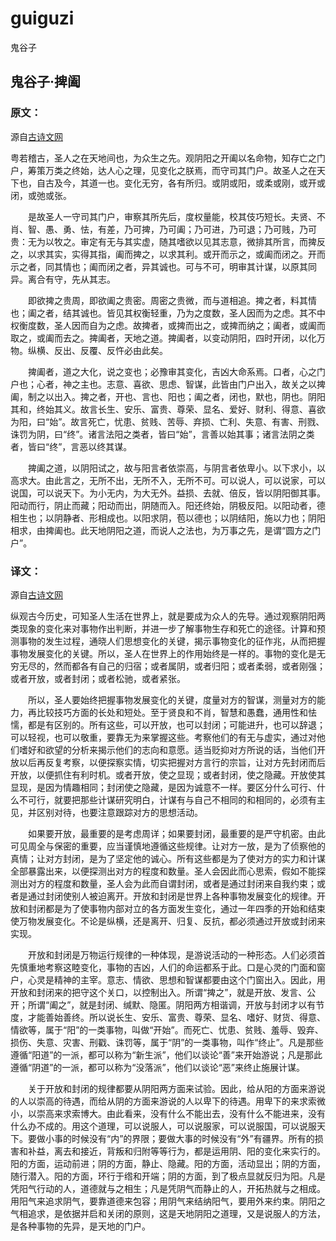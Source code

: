 # guiguzi
鬼谷子
## 鬼谷子·捭阖
### 原文：
源自[古诗文网](https://so.gushiwen.org/guwen/bookv_3287.aspx)

粤若稽古，圣人之在天地间也，为众生之先。观阴阳之开阖以名命物，知存亡之门户，筹策万类之终始，达人心之理，见变化之朕焉，而守司其门户。故圣人之在天下也，自古及今，其道一也。变化无穷，各有所归。或阴或阳，或柔或刚，或开或闭，或弛或张。

　　是故圣人一守司其门户，审察其所先后，度权量能，校其伎巧短长。夫贤、不肖、智、愚、勇、怯，有差，乃可捭，乃可阖；乃可进，乃可退；乃可贱，乃可贵：无为以牧之。审定有无与其实虚，随其嗜欲以见其志意，微排其所言，而捭反之，以求其实，实得其指，阖而捭之，以求其利。或开而示之，或阖而闭之。开而示之者，同其情也；阖而闭之者，异其诚也。可与不可，明审其计谋，以原其同异。离合有守，先从其志。

　　即欲捭之贵周，即欲阖之贵密。周密之贵微，而与道相追。捭之者，料其情也；阖之者，结其诚也。皆见其权衡轻重，乃为之度数，圣人因而为之虑。其不中权衡度数，圣人因而自为之虑。故捭者，或捭而出之，或捭而纳之；阖者，或阖而取之，或阖而去之。捭阖者，天地之道。捭阖者，以变动阴阳，四时开闭，以化万物。纵横、反出、反覆、反忤必由此矣。

　　捭阖者，道之大化，说之变也；必豫审其变化，吉凶大命系焉。口者，心之门户也；心者，神之主也。志意、喜欲、思虑、智谋，此皆由门户出入，故关之以捭阖，制之以出入。捭之者，开也、言也、阳也；阖之者，闭也，默也，阴也。阴阳其和，终始其义。故言长生、安乐、富贵、尊荣、显名、爱好、财利、得意、喜欲为阳，曰“始”。故言死亡，忧患、贫贱、苦辱、弃损、亡利、失意、有害、刑戮、诛罚为阴，曰“终”。诸言法阳之类者，皆曰“始”，言善以始其事；诸言法阴之类者，皆曰“终”，言恶以终其谋。

　　捭阖之道，以阴阳试之，故与阳言者依崇高，与阴言者依卑小。以下求小，以高求大。由此言之，无所不出，无所不入，无所不可。可以说人，可以说家，可以说国，可以说天下。为小无内，为大无外。益损、去就、倍反，皆以阴阳御其事。阳动而行，阴止而藏；阳动而出，阴随而入。阳还终始，阴极反阳。以阳动者，德相生也；以阴静者、形相成也。以阳求阴，苞以德也；以阴结阳，施以力也；阴阳相求，由捭阖也。此天地阴阳之道，而说人之法也，为万事之先，是谓“圆方之门户”。
 ### 译文：
 源自[古诗文网](https://so.gushiwen.org/guwen/bookv_3287.aspx)
 
 纵观古今历史，可知圣人生活在世界上，就是要成为众人的先导。通过观察阴阳两类现象的变化来对事物作出判断，并进一步了解事物生存和死亡的途径。计算和预测事物的发生过程，通晓人们思想变化的关键，揭示事物变化的征作兆，从而把握事物发展变化的关键。所以，圣人在世界上的作用始终是一样的。事物的变化是无穷无尽的，然而都各有自己的归宿；或者属阴，或者归阳；或者柔弱，或者刚强；或者开放，或者封闭；或者松驰，或者紧张。

　　所以，圣人要始终把握事物发展变化的关键，度量对方的智谋，测量对方的能力，再比较技巧方面的长处和短处。至于贤良和不肖，智慧和愚蠢，通用性和怯懦，都是有区别的。所有这些，可以开放，也可以封闭；可能进升，也可以辞退；可以轻视，也可以敬重，要靠无为来掌握这些。考察他们的有无与虚实，通过对他们嗜好和欲望的分析来揭示他们的志向和意愿。适当贬抑对方所说的话，当他们开放以后再反复考察，以便探察实情，切实把握对方言行的宗旨，让对方先封闭而后开放，以便抓住有利时机。或者开放，使之显现；或者封闭，使之隐藏。开放使其显现，是因为情趣相同；封闭使之隐藏，是因为诚意不一样。要区分什么可行、什么不可行，就要把那些计谋研究明白，计谋有与自己不相同的和相同的，必须有主见，并区别对待，也要注意跟踪对方的思想活动。

　　如果要开放，最重要的是考虑周详；如果要封闭，最重要的是严守机密。由此可见周全与保密的重要，应当谨慎地遵循这些规律。让对方一放，是为了侦察他的真情；让对方封闭，是为了坚定他的诚心。所有这些都是为了使对方的实力和计谋全部暴露出来，以便探测出对方的程度和数量。圣人会因此而心思索，假如不能探测出对方的程度和数量，圣人会为此而自谓封闭，或者是通过封闭来自我约束；或者是通过封闭使别人被迫离开。开放和封闭是世界上各种事物发展变化的规律。开放和封闭都是为了使事物内部对立的各方面发生变化，通过一年四季的开始和结束使万物发展变化。不论是纵横，还是离开、归复、反抗，都必须通过开放或封闭来实现。

　　开放和封闭是万物运行规律的一种体现，是游说活动的一种形态。人们必须首先慎重地考察这睦变化，事物的吉凶，人们的命运都系于此。口是心灵的门面和窗户，心灵是精神的主宰。意志、情欲、思想和智谋都要由这个门窗出入。因此，用开放和封闭来的把守这个关口，以控制出入。所谓“捭之”，就是开放、发言、公开；所谓“阖之”，就是封闭、缄默、隐匿。阴阳两方相谐调，开放与封闭才以有节度，才能善始善终。所以说长生、安乐、富贵、尊荣、显名、嗜好、财货、得意、情欲等，属于“阳”的一类事物，叫做“开始”。而死亡、忧患、贫贱、羞辱、毁弃、损伤、失意、灾害、刑戳、诛罚等，属于“阴”的一类事物，叫作“终止”。凡是那些遵循“阳道”的一派，都可以称为“新生派”，他们以谈论“善”来开始游说；凡是那此遵循“阴道”的一派，都可以称为“没落派”，他们以谈论“恶”来终止施展计谋。

　　关于开放和封闭的规律都要从阴阳两方面来试验。因此，给从阳的方面来游说的人以崇高的待遇，而给从阴的方面来游说的人以卑下的待遇。用卑下的来求索微小，以崇高来求索博大。由此看来，没有什么不能出去，没有什么不能进来，没有什么办不成的。用这个道理，可以说服人，可以说服家，可以说服国，可以说服天下。要做小事的时候没有“内”的界限；要做大事的时候没有“外”有疆界。所有的损害和补益，离去和接近，背叛和归附等等行为，都是运用阴、阳的变化来实行的。阳的方面，运动前进；阴的方面，静止、隐藏。阳的方面，活动显出；阴的方面，随行潜入。阳的方面，环行于绺和开端；阴的方面，到了极点显就反归为阳。凡是凭阳气行动的人，道德就与之相生；凡是凭阴气而静止的人，开拓热就与之相成。用阳气来追求阴气，要靠道德来包容；用阴气来结纳阳气，要用外来约束。阴阳之气相追求，是依据并启和关闭的原则，这是天地阴阳之道理，又是说服人的方法，是各种事物的先异，是天地的门户。
  

